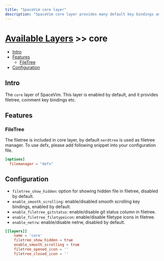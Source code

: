 ```yaml
---
title: "SpaceVim core layer"
description: "SpaceVim core layer provides many default key bindings and features."
---
```


# [Available Layers](../) >> core

<!-- vim-markdown-toc GFM -->

- [Intro](#intro)
- [Features](#features)
  - [FileTree](#filetree)
- [Configuration](#configuration)

<!-- vim-markdown-toc -->

## Intro

The `core` layer of SpaceVim. This layer is enabled by default, and it provides filetree,
comment key bindings etc.

## Features

### FileTree

The filetree is included in core layer, by default `nerdtree` is used as filetree manager.
To use defx, please add following snippet into your configuration file.

```toml
[options]
  filemanager = "defx"
```

## Configuration

- `filetree_show_hidden`: option for showing hidden file in filetree, disabled by default.
- `enable_smooth_scrolling`: enable/disabled smooth scrolling key bindings, enabled by default.
- `enable_filetree_gitstatus`: enable/disable git status column in filetree.
- `enable_filetree_filetypeicon`: enable/disable filetype icons in filetree.
- `enable_netrw`: enable/disable netrw, disabled by default.

```toml
[[layers]]
    name = 'core'
    filetree_show_hidden = true
    enable_smooth_scrolling = true
    filetree_opened_icon = ''
    filetree_closed_icon = ''
```
